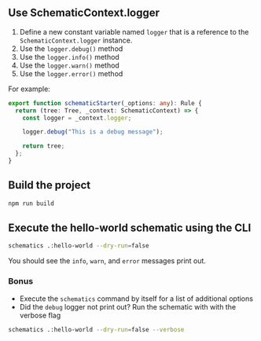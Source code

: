 ## Use SchematicContext.logger

1. Define a new constant variable named `logger` that is a reference to the `SchematicContext.logger` instance.
2. Use the `logger.debug()` method
3. Use the `logger.info()` method
4. Use the `logger.warn()` method
5. Use the `logger.error()` method

For example:

```typescript
export function schematicStarter(_options: any): Rule {
  return (tree: Tree, _context: SchematicContext) => {
    const logger = _context.logger;

    logger.debug("This is a debug message");

    return tree;
  };
}
```

## Build the project

```bash
npm run build
```

## Execute the hello-world schematic using the CLI

```bash
schematics .:hello-world --dry-run=false
```

You should see the `info`, `warn`, and `error` messages print out.

### Bonus

- Execute the `schematics` command by itself for a list of additional options
- Did the `debug` logger not print out? Run the schematic with with the verbose flag

```bash
schematics .:hello-world --dry-run=false --verbose
```

